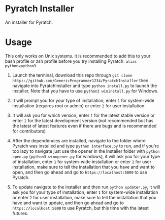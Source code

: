 # Pyratch Installer

An installer for Pyratch.

# Usage

This only works on Unix systems.
It is recommended to add this to your bash profile or zsh profile before you try installing Pyratch: `alias python=python3`


1. Launch the terminal, download this repo through `git clone https://github.com/GenericProgrammer1234/PyratchInstaller` then navigate into PyratchInstaller and type `python install.py` to launch the installer, Note that you have to use `python3 wininstall.py` for Windows.

2. It will prompt you for your type of installation, enter `1` for system-wide installation (requires root or admin) or enter `2` for user installation

3. It will ask you for which version, enter `1` for the latest stable version or enter `2` for the latest development version (not recommended but has the latest of latest features even if there are bugs and is recommended for contributors)

4. After the dependencies are installed, navigate to the folder where Pyratch was installed and type `python interface.py` to run, and if you're too lazy to navigate just use the opener in the Installer folder with `python open.py` (`python3 winopener.py` for windows), it will ask you for your type of installation, enter `1` for system-wide installation or enter `2` for user installation, make sure to tell the installation that you have and want to open, and then go ahead and go to `https://localhost:5000` to use Pyratch.

5. To update navigate to the installer and then run `python updater.py`,
it will ask you for your type of installation, enter `1` for system-wide installation or enter `2` for user installation, make sure to tell the installation that you have and want to update, and then go ahead and go to `https://localhost:5000` to use Pyratch, but this time with the latest futures.
